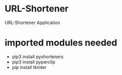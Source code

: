 # URL-Shortener
URL-Shortener Application 

# imported modules needed
- pip3 install pyshorteners
- pip3 install pyperclip
- pip install tkinter 
